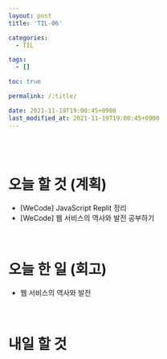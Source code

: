 ```yaml
---
layout: post
title: 'TIL-06'

categories:
  - TIL

tags:
  - []

toc: true

permalink: /:title/

date: 2021-11-19T19:00:45+0900
last_modified_at: 2021-11-19T19:00:45+0900
---
```


<br>
<br>

# 오늘 할 것 (계획)

- [WeCode] JavaScript Replit 정리
- [WeCode] 웹 서비스의 역사와 발전 공부하기

<br>

# 오늘 한 일 (회고)

- 웹 서비스의 역사와 발전

<br>

# 내일 할 것
